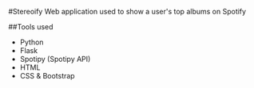 #Stereoify
Web application used to show a user's top albums on Spotify

##Tools used
- Python
- Flask
- Spotipy (Spotipy API)
- HTML
- CSS & Bootstrap
